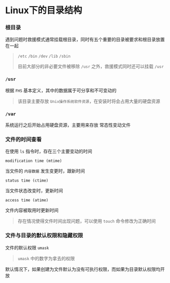 # Linux下的目录结构



### 根目录

遇到问题时救援模式通常挂载根目录，同时有五个重要的目录被要求和根目录放置在一起

> `/etc`  `/bin` `/dev` `/lib` `/sbin`
>
> 目前大部分的非必要文件被移除 `/usr` 之外，救援模式同时还可以挂载 `/usr`



### `/usr`

根据 `FHS` 基本定义，其中的数据属于可分享和不可变动的

> 该目录主要存放 `Unix操作系统软件资源`，在安装时将会占用大量的硬盘资源



### `/var`

系统运行之后开始占用硬盘资源，主要用来存放 常态性变动文件





### 文件的时间查看

在使用 `ls` 指令时，存在三个主要变动的时间



 `modification time (mtime)`

当文件的 `内容数据` 发生变更时，跟新时间



`status time (ctime)`

当文件状态改变时，更新时间



`access time (atime)`

文件内容被取用时更新时间



> 存在情况使得文件时间出现问题，可以使用 `touch` 命令修改为正确时间



### 文件与目录的默认权限和隐藏权限



文件的默认权限 `umask`

> `umask` 中的数字为拿去的权限



默认情况下，如果创建为文件默认为没有可执行权限，而如果为目录默认权限均开放

